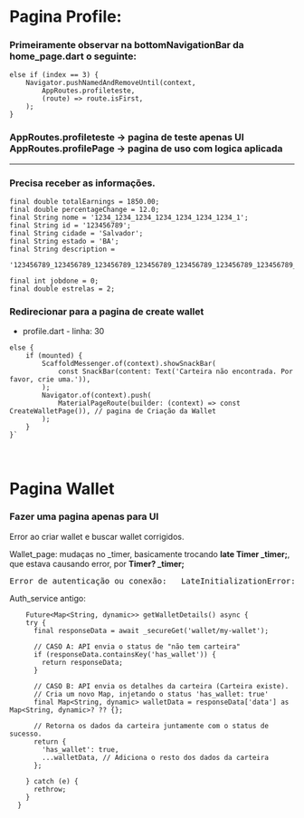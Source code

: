 # Pagina Profile:
### Primeiramente observar na bottomNavigationBar da home_page.dart o seguinte:
```
else if (index == 3) {
    Navigator.pushNamedAndRemoveUntil(context,
        AppRoutes.profileteste,
        (route) => route.isFirst,
    );
}
```

### AppRoutes.**profileteste** -> pagina de teste apenas UI<br>AppRoutes.**profilePage** -> pagina de uso com logica aplicada
<hr>

### Precisa receber as informações.
```
final double totalEarnings = 1850.00;
final double percentageChange = 12.0;
final String nome = '1234_1234_1234_1234_1234_1234_1234_1';
final String id = '123456789';
final String cidade = 'Salvador';
final String estado = 'BA';
final String description =
    '123456789_123456789_123456789_123456789_123456789_123456789_123456789_123456789_123456789_123456789_123456789_123456789_123456789_';

final int jobdone = 0;
final double estrelas = 2;
```

### Redirecionar para a pagina de create wallet

- profile.dart - linha: 30
```
else {
    if (mounted) {
        ScaffoldMessenger.of(context).showSnackBar(
            const SnackBar(content: Text('Carteira não encontrada. Por favor, crie uma.')),
        );
        Navigator.of(context).push(
            MaterialPageRoute(builder: (context) => const CreateWalletPage()), // pagina de Criação da Wallet
        );
    }
}`
```
<br>

# Pagina Wallet
### Fazer uma pagina apenas para UI

Error ao criar wallet e buscar wallet corrigidos.

Wallet_page: mudaças no _timer, basicamente trocando **late Timer _timer;**, que estava causando error, por **Timer? _timer;**
<pre>
Error de autenticação ou conexão:   LateInitializationError:Field'_time@53303382' has not been initialized
</pre>


Auth_service antigo:
```
    Future<Map<String, dynamic>> getWalletDetails() async {
    try {
      final responseData = await _secureGet('wallet/my-wallet');
      
      // CASO A: API envia o status de "não tem carteira"
      if (responseData.containsKey('has_wallet')) {
        return responseData; 
      }
      
      // CASO B: API envia os detalhes da carteira (Carteira existe).
      // Cria um novo Map, injetando o status 'has_wallet: true'
      final Map<String, dynamic> walletData = responseData['data'] as Map<String, dynamic>? ?? {};
      
      // Retorna os dados da carteira juntamente com o status de sucesso.
      return {
        'has_wallet': true,
        ...walletData, // Adiciona o resto dos dados da carteira
      };

    } catch (e) {
      rethrow; 
    }
  }
```